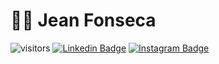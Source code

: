 # :man_technologist: Jean Fonseca

![visitors](https://visitor-badge.laobi.icu/badge?page_id=jeancfonseca.jeancfonseca)
[![Linkedin Badge](https://img.shields.io/badge/-LinkedIn-blue?style=flat-square&logo=Linkedin&logoColor=white&link=https://www.linkedin.com/in/nykollemalone/)](https://www.linkedin.com/in/jeancfonseca)
[![Instagram Badge](https://img.shields.io/badge/-Instagram-BF008C?style=flat-square&logo=Instagram&logoColor=white&link=https://www.instagram.com/joaovitorduartemariucio)](https://www.instagram.com/jeanfonseca94) 
